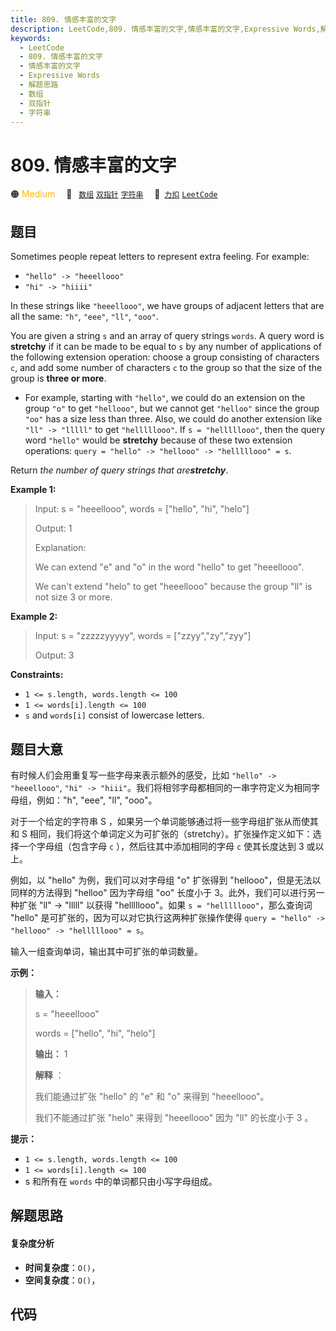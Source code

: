 ```yaml
---
title: 809. 情感丰富的文字
description: LeetCode,809. 情感丰富的文字,情感丰富的文字,Expressive Words,解题思路,数组,双指针,字符串
keywords:
  - LeetCode
  - 809. 情感丰富的文字
  - 情感丰富的文字
  - Expressive Words
  - 解题思路
  - 数组
  - 双指针
  - 字符串
---
```


# 809. 情感丰富的文字

🟠 <font color=#ffb800>Medium</font>&emsp; 🔖&ensp; [`数组`](/tag/array.md) [`双指针`](/tag/two-pointers.md) [`字符串`](/tag/string.md)&emsp; 🔗&ensp;[`力扣`](https://leetcode.cn/problems/expressive-words) [`LeetCode`](https://leetcode.com/problems/expressive-words)

## 题目

Sometimes people repeat letters to represent extra feeling. For example:

  * `"hello" -> "heeellooo"`
  * `"hi" -> "hiiii"`

In these strings like `"heeellooo"`, we have groups of adjacent letters that
are all the same: `"h"`, `"eee"`, `"ll"`, `"ooo"`.

You are given a string `s` and an array of query strings `words`. A query word
is **stretchy** if it can be made to be equal to `s` by any number of
applications of the following extension operation: choose a group consisting
of characters `c`, and add some number of characters `c` to the group so that
the size of the group is **three or more**.

  * For example, starting with `"hello"`, we could do an extension on the group `"o"` to get `"hellooo"`, but we cannot get `"helloo"` since the group `"oo"` has a size less than three. Also, we could do another extension like `"ll" -> "lllll"` to get `"helllllooo"`. If `s = "helllllooo"`, then the query word `"hello"` would be **stretchy** because of these two extension operations: `query = "hello" -> "hellooo" -> "helllllooo" = s`.

Return _the number of query strings that are**stretchy**_.



**Example 1:**

> Input: s = "heeellooo", words = ["hello", "hi", "helo"]
> 
> Output: 1
> 
> Explanation: 
> 
> We can extend "e" and "o" in the word "hello" to get "heeellooo".
> 
> We can't extend "helo" to get "heeellooo" because the group "ll" is not size 3 or more.

**Example 2:**

> Input: s = "zzzzzyyyyy", words = ["zzyy","zy","zyy"]
> 
> Output: 3

**Constraints:**

  * `1 <= s.length, words.length <= 100`
  * `1 <= words[i].length <= 100`
  * `s` and `words[i]` consist of lowercase letters.


## 题目大意

有时候人们会用重复写一些字母来表示额外的感受，比如 `"hello" -> "heeellooo"`, `"hi" ->
"hiii"`。我们将相邻字母都相同的一串字符定义为相同字母组，例如："h", "eee", "ll", "ooo"。

对于一个给定的字符串 S ，如果另一个单词能够通过将一些字母组扩张从而使其和 S
相同，我们将这个单词定义为可扩张的（stretchy）。扩张操作定义如下：选择一个字母组（包含字母 `c` ），然后往其中添加相同的字母 `c`
使其长度达到 3 或以上。

例如，以 "hello" 为例，我们可以对字母组 "o" 扩张得到 "hellooo"，但是无法以同样的方法得到 "helloo" 因为字母组 "oo"
长度小于 3。此外，我们可以进行另一种扩张 "ll" -> "lllll" 以获得 "helllllooo"。如果 `s =
"helllllooo"`，那么查询词 "hello" 是可扩张的，因为可以对它执行这两种扩张操作使得 `query = "hello" ->
"hellooo" -> "helllllooo" = s`。

输入一组查询单词，输出其中可扩张的单词数量。



**示例：**

> 
> 
> 
> 
> 
> **输入：** 
> 
> s = "heeellooo"
> 
> words = ["hello", "hi", "helo"]
> 
> **输出：** 1
> 
> **解释** ：
> 
> 我们能通过扩张 "hello" 的 "e" 和 "o" 来得到 "heeellooo"。
> 
> 我们不能通过扩张 "helo" 来得到 "heeellooo" 因为 "ll" 的长度小于 3 。
> 
> 



**提示：**

  * `1 <= s.length, words.length <= 100`
  * `1 <= words[i].length <= 100`
  * s 和所有在 `words` 中的单词都只由小写字母组成。


## 解题思路

#### 复杂度分析

- **时间复杂度**：`O()`，
- **空间复杂度**：`O()`，

## 代码

```javascript

```